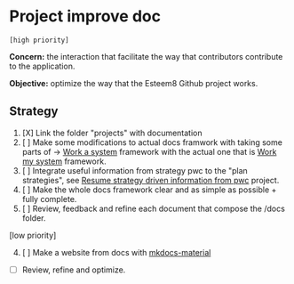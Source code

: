 # Project improve doc

`[high priority]`

**Concern:** the interaction that facilitate the way that contributors contribute to the application.

**Objective:** optimize the way that the Esteem8 Github project works.

## Strategy

1. [X] Link the folder "projects" with documentation
2. [ ] Make some modifications to actual docs framwork with taking some parts of -> [Work a system](https://github.com/Primerz/Work-a-system) framework with the actual one that is [Work my system](https://github.com/Primerz/Work-my-system) framework.
3. [ ] Integrate useful information from strategy pwc to the "plan strategies", see [Resume strategy driven information from pwc](https://github.com/esteem8app/esteem8app.github.io/tree/master/docs/work-the-system/strategies/projects/Resume%20strategy%20driven%20information%20from%20pwc) project.
4. [ ] Make the whole docs framework clear and as simple as possible + fully complete.
5. [ ] Review, feedback and refine each document that compose the /docs folder.

[low priority]

4. [ ] Make a website from docs with [mkdocs-material](http://squidfunk.github.io/mkdocs-material/)
*  [ ] Review, refine and optimize.
